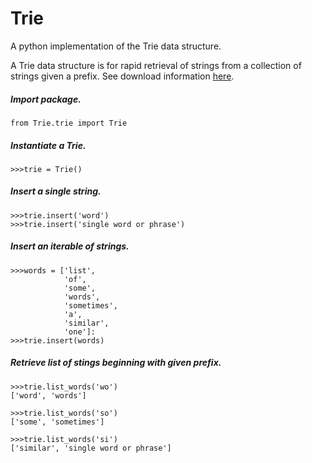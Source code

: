 # Trie

A python implementation of the Trie data structure.

A Trie data structure is for rapid retrieval of strings from a collection of strings given a prefix.
See download information [here](https://test.pypi.org/project/llpk79-Trie/).
##### Import package.

```
from Trie.trie import Trie
```

##### Instantiate a Trie.
```
>>>trie = Trie()
```

##### Insert a single string.
```
>>>trie.insert('word')
>>>trie.insert('single word or phrase')
```
##### Insert an iterable of strings.
```
>>>words = ['list', 
            'of', 
            'some', 
            'words', 
            'sometimes', 
            'a',
            'similar',
            'one']:
>>>trie.insert(words)
```
##### Retrieve list of stings beginning with given prefix.
```
>>>trie.list_words('wo')
['word', 'words']

>>>trie.list_words('so')
['some', 'sometimes']

>>>trie.list_words('si')
['similar', 'single word or phrase']
```